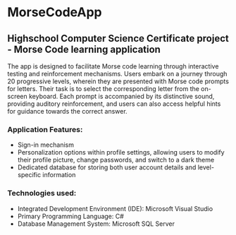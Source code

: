 # MorseCodeApp
## Highschool Computer Science Certificate project - Morse Code learning application


The app is designed to facilitate Morse code learning through interactive testing and reinforcement mechanisms. Users embark on a journey through 20 progressive levels, wherein they are presented with Morse code prompts for letters. Their task is to select the corresponding letter from the on-screen keyboard. Each prompt is accompanied by its distinctive sound, providing auditory reinforcement, and users can also access helpful hints for guidance towards the correct answer.


### Application Features:
- Sign-in mechanism
- Personalization options within profile settings, allowing users to modify their profile picture, change passwords, and switch to a dark theme
- Dedicated database for storing both user account details and level-specific information


### Technologies used:
- Integrated Development Environment (IDE): Microsoft Visual Studio
- Primary Programming Language: C#
- Database Management System: Microsoft SQL Server